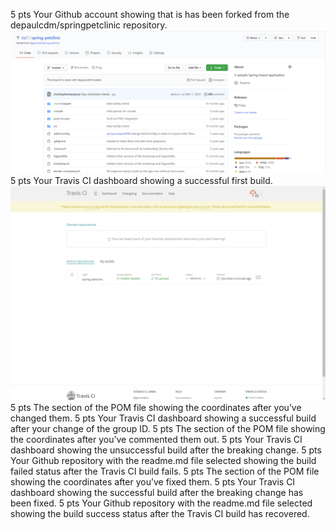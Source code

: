 5 pts Your Github account showing that is has been forked from the depaulcdm/springpetclinic repository. ![Screen Capture #1](images/image_1.png)
5 pts Your Travis CI dashboard showing a successful first build. ![Screen Capture #1](images/image_2.png)
5 pts The section of the POM file showing the coordinates after you’ve changed them.
5 pts Your Travis CI dashboard showing a successful build after your change of the group
ID.
5 pts The section of the POM file showing the coordinates after you’ve commented them
out.
5 pts Your Travis CI dashboard showing the unsuccessful build after the breaking change.
5 pts Your Github repository with the readme.md file selected showing the build failed
status after the Travis CI build fails.
5 pts The section of the POM file showing the coordinates after you’ve fixed them.
5 pts Your Travis CI dashboard showing the successful build after the breaking change has
been fixed.
5 pts Your Github repository with the readme.md file selected showing the build success
status after the Travis CI build has recovered.

